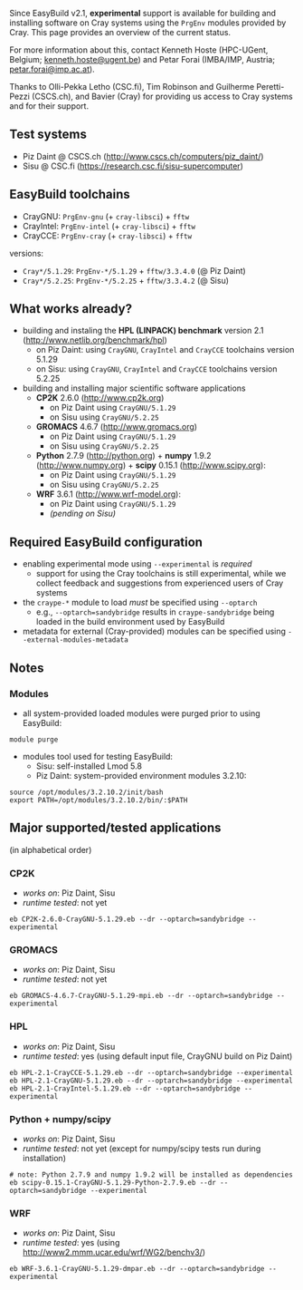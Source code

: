Since EasyBuild v2.1, **experimental** support is available for building and installing software on Cray systems
using the ```PrgEnv``` modules provided by Cray. This page provides an overview of the current status.

For more information about this, contact Kenneth Hoste (HPC-UGent, Belgium; kenneth.hoste@ugent.be) and Petar Forai
(IMBA/IMP, Austria; petar.forai@imp.ac.at).

Thanks to Olli-Pekka Letho (CSC.fi), Tim Robinson and Guilherme Peretti-Pezzi (CSCS.ch), and Bavier (Cray) for
providing us access to Cray systems and for their support.

## Test systems

* Piz Daint @ CSCS.ch (http://www.cscs.ch/computers/piz_daint/)
* Sisu @ CSC.fi (https://research.csc.fi/sisu-supercomputer)

## EasyBuild toolchains

* CrayGNU: ```PrgEnv-gnu``` (+ ```cray-libsci```) + ```fftw```
* CrayIntel: ```PrgEnv-intel``` (+ ```cray-libsci```) + ```fftw```
* CrayCCE: ```PrgEnv-cray``` (+ ```cray-libsci```) + ```fftw```

versions:

* ```Cray*/5.1.29```: ```PrgEnv-*/5.1.29``` + ```fftw/3.3.4.0``` (@ Piz Daint)
* ```Cray*/5.2.25```: ```PrgEnv-*/5.2.25``` + ```fftw/3.3.4.2``` (@ Sisu)

## What works already?

* building and instaling the **HPL (LINPACK) benchmark** version 2.1 (http://www.netlib.org/benchmark/hpl)
  * on Piz Daint: using ```CrayGNU```, ```CrayIntel``` and ```CrayCCE``` toolchains version 5.1.29
  * on Sisu: using ```CrayGNU```, ```CrayIntel``` and ```CrayCCE``` toolchains version 5.2.25
* building and installing major scientific software applications
  * **CP2K** 2.6.0 (http://www.cp2k.org)
    * on Piz Daint using ```CrayGNU/5.1.29```
    * on Sisu using ```CrayGNU/5.2.25```
  * **GROMACS** 4.6.7 (http://www.gromacs.org)
    * on Piz Daint using ```CrayGNU/5.1.29```
    * on Sisu using ```CrayGNU/5.2.25```
  * **Python** 2.7.9 (http://python.org) + **numpy** 1.9.2 (http://www.numpy.org) + **scipy** 0.15.1 (http://www.scipy.org):
    * on Piz Daint using ```CrayGNU/5.1.29```
    * on Sisu using ```CrayGNU/5.2.25```
  * **WRF** 3.6.1 (http://www.wrf-model.org):
    * on Piz Daint using ```CrayGNU/5.1.29```
    * *(pending on Sisu)*

## Required EasyBuild configuration

* enabling experimental mode using ```--experimental``` is *required*
  * support for using the Cray toolchains is still experimental, while we collect feedback and suggestions from experienced users of Cray systems
* the ```craype-*``` module to load *must* be specified using ```--optarch```
  * e.g., ```--optarch=sandybridge``` results in ```craype-sandybridge``` being loaded in the build environment used by EasyBuild
* metadata for external (Cray-provided) modules can be specified using ```--external-modules-metadata```

## Notes

### Modules

* all system-provided loaded modules were purged prior to using EasyBuild:
```
module purge
```
* modules tool used for testing EasyBuild:
  * Sisu: self-installed Lmod 5.8
  * Piz Daint: system-provided environment modules 3.2.10:
```
source /opt/modules/3.2.10.2/init/bash
export PATH=/opt/modules/3.2.10.2/bin/:$PATH
```

## Major supported/tested applications

(in alphabetical order)

### CP2K

* *works on*: Piz Daint, Sisu
* *runtime tested*: not yet

```
eb CP2K-2.6.0-CrayGNU-5.1.29.eb --dr --optarch=sandybridge --experimental
```

### GROMACS

* *works on*: Piz Daint, Sisu
* *runtime tested*: not yet

```
eb GROMACS-4.6.7-CrayGNU-5.1.29-mpi.eb --dr --optarch=sandybridge --experimental
```
### HPL

* *works on*: Piz Daint, Sisu
* *runtime tested*: yes (using default input file, CrayGNU build on Piz Daint)
```
eb HPL-2.1-CrayCCE-5.1.29.eb --dr --optarch=sandybridge --experimental
eb HPL-2.1-CrayGNU-5.1.29.eb --dr --optarch=sandybridge --experimental
eb HPL-2.1-CrayIntel-5.1.29.eb --dr --optarch=sandybridge --experimental
```

### Python + numpy/scipy

* *works on*: Piz Daint, Sisu
* *runtime tested*: not yet (except for numpy/scipy tests run during installation)
```
# note: Python 2.7.9 and numpy 1.9.2 will be installed as dependencies
eb scipy-0.15.1-CrayGNU-5.1.29-Python-2.7.9.eb --dr --optarch=sandybridge --experimental
```

### WRF

* *works on*: Piz Daint, Sisu
* *runtime tested*: yes (using http://www2.mmm.ucar.edu/wrf/WG2/benchv3/)

```
eb WRF-3.6.1-CrayGNU-5.1.29-dmpar.eb --dr --optarch=sandybridge --experimental
```